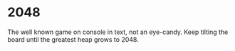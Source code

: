 # 2048
The well known game on console in text, not an eye-candy.
Keep tilting the board until the greatest heap grows to 2048.
